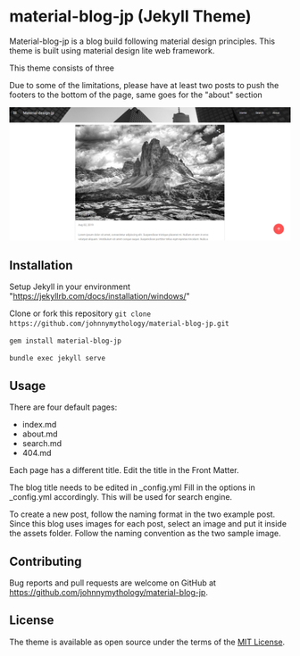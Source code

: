 # material-blog-jp (Jekyll Theme)
Material-blog-jp is a blog build following material design principles. This theme is built using material design lite web framework. 

This theme consists of three 

Due to some of the limitations, please have at least two posts to push the footers to the bottom of the page, same goes for the "about" section

![GitHub Logo](/screenshot.PNG)

## Installation
Setup Jekyll in your environment "https://jekyllrb.com/docs/installation/windows/"

Clone or fork this repository
`git clone https://github.com/johnnymythology/material-blog-jp.git` 

`gem install material-blog-jp`

`bundle exec jekyll serve`

## Usage

There are four default pages:
- index.md 
- about.md
- search.md
- 404.md

Each page has a different title. Edit the title in the Front Matter.

The blog title needs to be edited in _config.yml 
Fill in the options in _config.yml accordingly. This will be used for search engine.

To create a new post, follow the naming format in the two example post. Since this blog uses images for each post, select an image and put it inside the assets folder. Follow the naming convention as the two sample image.

## Contributing

Bug reports and pull requests are welcome on GitHub at https://github.com/johnnymythology/material-blog-jp.

## License

The theme is available as open source under the terms of the [MIT License](https://opensource.org/licenses/MIT).

